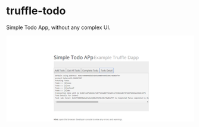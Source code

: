 # truffle-todo

Simple Todo App, without any complex UI.

![alt text](https://github.com/cryptoexcel/truffle-todo/raw/master/Todo%20App%20Demp.png)


